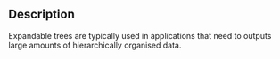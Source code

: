 ## Description
Expandable trees are typically used in applications that need to outputs large amounts of hierarchically organised data.

